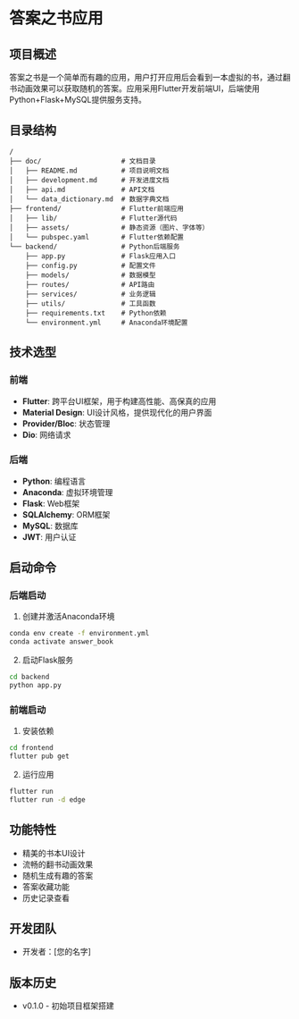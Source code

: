 # 答案之书应用

## 项目概述

答案之书是一个简单而有趣的应用，用户打开应用后会看到一本虚拟的书，通过翻书动画效果可以获取随机的答案。应用采用Flutter开发前端UI，后端使用Python+Flask+MySQL提供服务支持。

## 目录结构

```
/
├── doc/                    # 文档目录
│   ├── README.md           # 项目说明文档
│   ├── development.md      # 开发进度文档
│   ├── api.md              # API文档
│   └── data_dictionary.md  # 数据字典文档
├── frontend/               # Flutter前端应用
│   ├── lib/                # Flutter源代码
│   ├── assets/             # 静态资源（图片、字体等）
│   └── pubspec.yaml        # Flutter依赖配置
└── backend/                # Python后端服务
    ├── app.py              # Flask应用入口
    ├── config.py           # 配置文件
    ├── models/             # 数据模型
    ├── routes/             # API路由
    ├── services/           # 业务逻辑
    ├── utils/              # 工具函数
    ├── requirements.txt    # Python依赖
    └── environment.yml     # Anaconda环境配置
```

## 技术选型

### 前端
- **Flutter**: 跨平台UI框架，用于构建高性能、高保真的应用
- **Material Design**: UI设计风格，提供现代化的用户界面
- **Provider/Bloc**: 状态管理
- **Dio**: 网络请求

### 后端
- **Python**: 编程语言
- **Anaconda**: 虚拟环境管理
- **Flask**: Web框架
- **SQLAlchemy**: ORM框架
- **MySQL**: 数据库
- **JWT**: 用户认证

## 启动命令

### 后端启动

1. 创建并激活Anaconda环境
```bash
conda env create -f environment.yml
conda activate answer_book
```

2. 启动Flask服务
```bash
cd backend
python app.py
```

### 前端启动

1. 安装依赖
```bash
cd frontend
flutter pub get
```

2. 运行应用
```bash
flutter run
flutter run -d edge
```

## 功能特性

- 精美的书本UI设计
- 流畅的翻书动画效果
- 随机生成有趣的答案
- 答案收藏功能
- 历史记录查看

## 开发团队

- 开发者：[您的名字]

## 版本历史

- v0.1.0 - 初始项目框架搭建